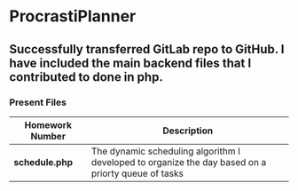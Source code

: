 # ProcrastiPlanner

## Successfully transferred GitLab repo to GitHub. I have included the main backend files that I contributed to done in php.

### Present Files

| Homework Number | Description                                             |
|-----------------|---------------------------------------------------------|
| **schedule.php**   | The dynamic scheduling algorithm I developed to organize the day based on a priorty queue of tasks |
